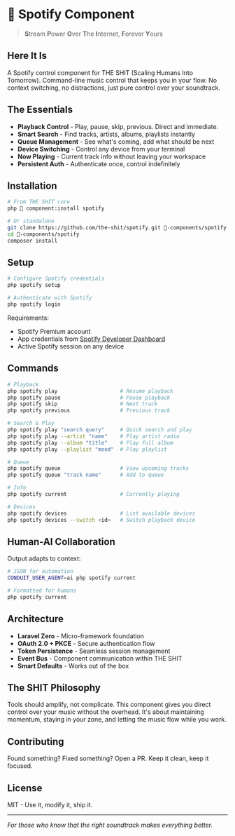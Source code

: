 # 💩 Spotify Component

> **S**tream **P**ower **O**ver **T**he **I**nternet, **F**orever **Y**ours

## Here It Is

A Spotify control component for THE SHIT (Scaling Humans Into Tomorrow). Command-line music control that keeps you in your flow. No context switching, no distractions, just pure control over your soundtrack.

## The Essentials

- **Playback Control** - Play, pause, skip, previous. Direct and immediate.
- **Smart Search** - Find tracks, artists, albums, playlists instantly
- **Queue Management** - See what's coming, add what should be next
- **Device Switching** - Control any device from your terminal
- **Now Playing** - Current track info without leaving your workspace
- **Persistent Auth** - Authenticate once, control indefinitely

## Installation

```bash
# From THE SHIT core
php 💩 component:install spotify

# Or standalone
git clone https://github.com/the-shit/spotify.git 💩-components/spotify
cd 💩-components/spotify
composer install
```

## Setup

```bash
# Configure Spotify credentials
php spotify setup

# Authenticate with Spotify
php spotify login
```

Requirements:
- Spotify Premium account
- App credentials from [Spotify Developer Dashboard](https://developer.spotify.com/dashboard)
- Active Spotify session on any device

## Commands

```bash
# Playback
php spotify play                    # Resume playback
php spotify pause                   # Pause playback
php spotify skip                    # Next track
php spotify previous                # Previous track

# Search & Play
php spotify play "search query"     # Quick search and play
php spotify play --artist "name"    # Play artist radio
php spotify play --album "title"    # Play full album
php spotify play --playlist "mood"  # Play playlist

# Queue
php spotify queue                   # View upcoming tracks
php spotify queue "track name"      # Add to queue

# Info
php spotify current                 # Currently playing

# Devices
php spotify devices                 # List available devices
php spotify devices --switch <id>   # Switch playback device
```

## Human-AI Collaboration

Output adapts to context:

```bash
# JSON for automation
CONDUIT_USER_AGENT=ai php spotify current

# Formatted for humans
php spotify current
```

## Architecture

- **Laravel Zero** - Micro-framework foundation
- **OAuth 2.0 + PKCE** - Secure authentication flow
- **Token Persistence** - Seamless session management
- **Event Bus** - Component communication within THE SHIT
- **Smart Defaults** - Works out of the box

## The SHIT Philosophy

Tools should amplify, not complicate. This component gives you direct control over your music without the overhead. It's about maintaining momentum, staying in your zone, and letting the music flow while you work.

## Contributing

Found something? Fixed something? Open a PR. Keep it clean, keep it focused.

## License

MIT - Use it, modify it, ship it.

---

*For those who know that the right soundtrack makes everything better.*